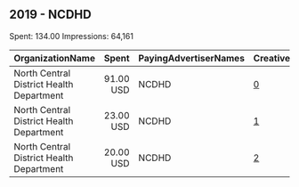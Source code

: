 ## 2019 - NCDHD 
Spent: 134.00
Impressions: 64,161

|OrganizationName|Spent|PayingAdvertiserNames|CreativeUrls|Impressions|Genders|AgeBrackets|CountryCodes|BillingAddresses|CandidateBallotInformation|
|:---|---:|:---|:---|---:|:---|:---|:---|:---|:---|
|North Central District Health Department|91.00 USD|NCDHD|[0](https://www.snap.com/political-ads/asset/0094e96bbddb4a98d327904fadb11d3fa6e901c98e1e315650b25344ba4937d0?mediaType=png)|48,281|||united states|US||
|North Central District Health Department|23.00 USD|NCDHD|[1](https://www.snap.com/political-ads/asset/02a55f86541c1ad492cce45e470a246d01fbdde57a805197228c4ae082699703?mediaType=png)|8,779|||united states|US||
|North Central District Health Department|20.00 USD|NCDHD|[2](https://www.snap.com/political-ads/asset/7d6b4da08ca650b7f40ee869c97263f27942decb1741ee85b530cf9252829c4d?mediaType=mp4)|7,101|||united states|US||
